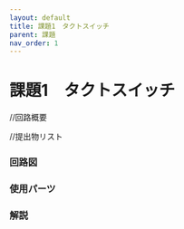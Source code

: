 ```yaml
---
layout: default
title: 課題1　タクトスイッチ
parent: 課題
nav_order: 1
---
```


# 課題1　タクトスイッチ
//回路概要

//提出物リスト

### 回路図


### 使用パーツ

### 解説
